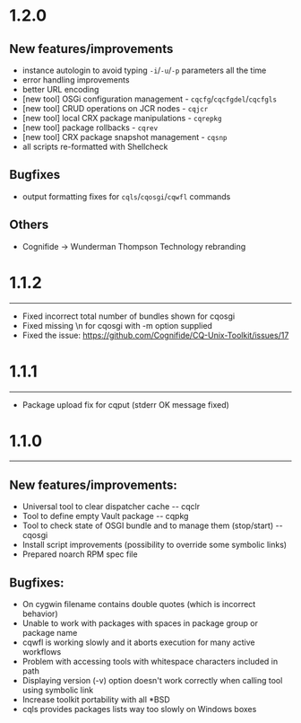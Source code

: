 # 1.2.0

## New features/improvements

- instance autologin to avoid typing `-i`/`-u`/`-p` parameters all the time
- error handling improvements
- better URL encoding
- [new tool] OSGi configuration management - `cqcfg`/`cqcfgdel`/`cqcfgls`
- [new tool] CRUD operations on JCR nodes - `cqjcr`
- [new tool] local CRX package manipulations - `cqrepkg`
- [new tool] package rollbacks - `cqrev`
- [new tool] CRX package snapshot management - `cqsnp`
- all scripts re-formatted with Shellcheck

## Bugfixes

- output formatting fixes for `cqls`/`cqosgi`/`cqwfl` commands

## Others

- Cognifide -> Wunderman Thompson Technology rebranding

# 1.1.2

---

- Fixed incorrect total number of bundles shown for cqosgi
- Fixed missing \n for cqosgi with -m option supplied
- Fixed the issue: https://github.com/Cognifide/CQ-Unix-Toolkit/issues/17

# 1.1.1

---

- Package upload fix for cqput (stderr OK message fixed)

# 1.1.0

---

## New features/improvements:

- Universal tool to clear dispatcher cache -- cqclr
- Tool to define empty Vault package -- cqpkg
- Tool to check state of OSGI bundle and to manage them (stop/start) -- cqosgi
- Install script improvements (possibility to override some symbolic links)
- Prepared noarch RPM spec file

## Bugfixes:

- On cygwin filename contains double quotes (which is incorrect behavior)
- Unable to work with packages with spaces in package group or package name
- cqwfl is working slowly and it aborts execution for many active workflows
- Problem with accessing tools with whitespace characters included in path
- Displaying version (-v) option doesn't work correctly when calling tool using
  symbolic link
- Increase toolkit portability with all \*BSD
- cqls provides packages lists way too slowly on Windows boxes
